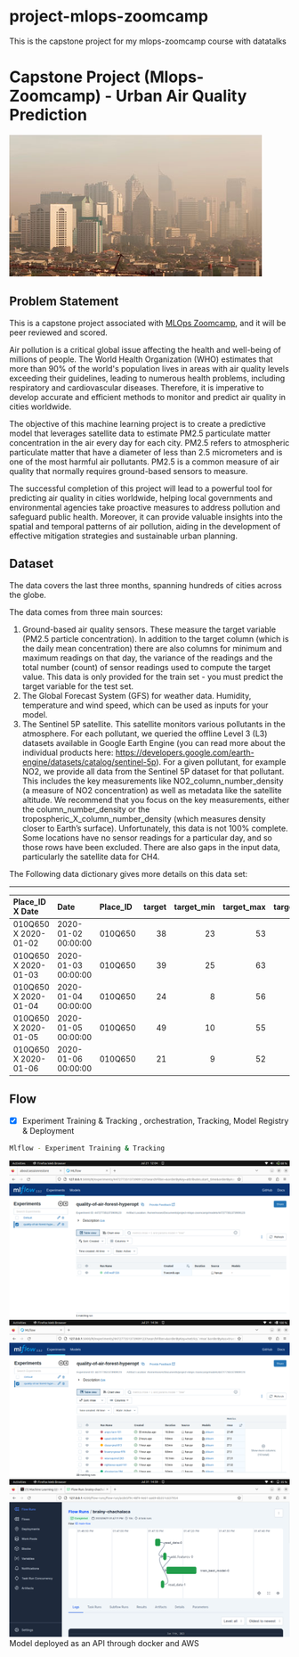 # project-mlops-zoomcamp
This is the capstone project for my mlops-zoomcamp course with datatalks

# Capstone Project (Mlops-Zoomcamp) - Urban Air Quality Prediction

![Architecture](./images/air_quality-01.jpg)

## Problem Statement

This is a capstone project associated with [MLOps Zoomcamp](https://github.com/DataTalksClub/mlops-zoomcamp), and it will be peer reviewed and scored.

Air pollution is a critical global issue affecting the health and well-being of millions of people. The World Health Organization (WHO) estimates that more than 90% of the world's population lives in areas with air quality levels exceeding their guidelines, leading to numerous health problems, including respiratory and cardiovascular diseases. Therefore, it is imperative to develop accurate and efficient methods to monitor and predict air quality in cities worldwide.

The objective of this machine learning project is to create a predictive model that leverages satellite data to estimate PM2.5 particulate matter concentration in the air every day for each city. PM2.5 refers to atmospheric particulate matter that have a diameter of less than 2.5 micrometers and is one of the most harmful air pollutants. PM2.5 is a common measure of air quality that normally requires ground-based sensors to measure.

The successful completion of this project will lead to a powerful tool for predicting air quality in cities worldwide, helping local governments and environmental agencies take proactive measures to address pollution and safeguard public health. Moreover, it can provide valuable insights into the spatial and temporal patterns of air pollution, aiding in the development of effective mitigation strategies and sustainable urban planning.

## Dataset

The data covers the last three months, spanning hundreds of cities across the globe.

The data comes from three main sources:

1. Ground-based air quality sensors. These measure the target variable (PM2.5 particle concentration). In addition to the target column (which is the daily mean concentration) there are also columns for minimum and maximum readings on that day, the variance of the readings and the total number (count) of sensor readings used to compute the target value. This data is only provided for the train set - you must predict the target variable for the test set.
2. The Global Forecast System (GFS) for weather data. Humidity, temperature and wind speed, which can be used as inputs for your model.
3. The Sentinel 5P satellite. This satellite monitors various pollutants in the atmosphere. For each pollutant, we queried the offline Level 3 (L3) datasets available in Google Earth Engine (you can read more about the individual products here: https://developers.google.com/earth-engine/datasets/catalog/sentinel-5p). For a given pollutant, for example NO2, we provide all data from the Sentinel 5P dataset for that pollutant. This includes the key measurements like NO2_column_number_density (a measure of NO2 concentration) as well as metadata like the satellite altitude. We recommend that you focus on the key measurements, either the column_number_density or the tropospheric_X_column_number_density (which measures density closer to Earth’s surface).
Unfortunately, this data is not 100% complete. Some locations have no sensor readings for a particular day, and so those rows have been excluded. There are also gaps in the input data, particularly the satellite data for CH4.

The Following data dictionary gives more details on this data set:

---

| Place_ID X Date      | Date                | Place_ID   |   target |   target_min |   target_max |   target_variance |   target_count |   precipitable_water_entire_atmosphere |   relative_humidity_2m_above_ground |   specific_humidity_2m_above_ground |   temperature_2m_above_ground |   u_component_of_wind_10m_above_ground |   v_component_of_wind_10m_above_ground |   L3_NO2_NO2_column_number_density |   L3_NO2_NO2_slant_column_number_density |   L3_NO2_absorbing_aerosol_index |   L3_NO2_cloud_fraction |   L3_NO2_sensor_altitude |   L3_NO2_sensor_azimuth_angle |   L3_NO2_sensor_zenith_angle |   L3_NO2_solar_azimuth_angle |   L3_NO2_solar_zenith_angle |   L3_NO2_stratospheric_NO2_column_number_density |   L3_NO2_tropopause_pressure |   L3_NO2_tropospheric_NO2_column_number_density |   L3_O3_O3_column_number_density |   L3_O3_O3_effective_temperature |   L3_O3_cloud_fraction |   L3_O3_sensor_azimuth_angle |   L3_O3_sensor_zenith_angle |   L3_O3_solar_azimuth_angle |   L3_O3_solar_zenith_angle |   L3_CO_CO_column_number_density |   L3_CO_H2O_column_number_density |   L3_CO_cloud_height |   L3_CO_sensor_altitude |   L3_CO_sensor_azimuth_angle |   L3_CO_sensor_zenith_angle |   L3_CO_solar_azimuth_angle |   L3_CO_solar_zenith_angle |   L3_HCHO_HCHO_slant_column_number_density |   L3_HCHO_cloud_fraction |   L3_HCHO_sensor_azimuth_angle |   L3_HCHO_sensor_zenith_angle |   L3_HCHO_solar_azimuth_angle |   L3_HCHO_solar_zenith_angle |   L3_HCHO_tropospheric_HCHO_column_number_density |   L3_HCHO_tropospheric_HCHO_column_number_density_amf |   L3_CLOUD_cloud_base_height |   L3_CLOUD_cloud_base_pressure |   L3_CLOUD_cloud_fraction |   L3_CLOUD_cloud_optical_depth |   L3_CLOUD_cloud_top_height |   L3_CLOUD_cloud_top_pressure |   L3_CLOUD_sensor_azimuth_angle |   L3_CLOUD_sensor_zenith_angle |   L3_CLOUD_solar_azimuth_angle |   L3_CLOUD_solar_zenith_angle |   L3_CLOUD_surface_albedo |   L3_AER_AI_absorbing_aerosol_index |   L3_AER_AI_sensor_altitude |   L3_AER_AI_sensor_azimuth_angle |   L3_AER_AI_sensor_zenith_angle |   L3_AER_AI_solar_azimuth_angle |   L3_AER_AI_solar_zenith_angle |   L3_SO2_SO2_column_number_density |   L3_SO2_SO2_column_number_density_amf |   L3_SO2_SO2_slant_column_number_density |   L3_SO2_absorbing_aerosol_index |   L3_SO2_cloud_fraction |   L3_SO2_sensor_azimuth_angle |   L3_SO2_sensor_zenith_angle |   L3_SO2_solar_azimuth_angle |   L3_SO2_solar_zenith_angle |   L3_CH4_CH4_column_volume_mixing_ratio_dry_air |   L3_CH4_aerosol_height |   L3_CH4_aerosol_optical_depth |   L3_CH4_sensor_azimuth_angle |   L3_CH4_sensor_zenith_angle |   L3_CH4_solar_azimuth_angle |   L3_CH4_solar_zenith_angle |
|:---------------------|:--------------------|:-----------|---------:|-------------:|-------------:|------------------:|---------------:|---------------------------------------:|------------------------------------:|------------------------------------:|------------------------------:|---------------------------------------:|---------------------------------------:|-----------------------------------:|-----------------------------------------:|---------------------------------:|------------------------:|-------------------------:|------------------------------:|-----------------------------:|-----------------------------:|----------------------------:|-------------------------------------------------:|-----------------------------:|------------------------------------------------:|---------------------------------:|---------------------------------:|-----------------------:|-----------------------------:|----------------------------:|----------------------------:|---------------------------:|---------------------------------:|----------------------------------:|---------------------:|------------------------:|-----------------------------:|----------------------------:|----------------------------:|---------------------------:|-------------------------------------------:|-------------------------:|-------------------------------:|------------------------------:|------------------------------:|-----------------------------:|--------------------------------------------------:|------------------------------------------------------:|-----------------------------:|-------------------------------:|--------------------------:|-------------------------------:|----------------------------:|------------------------------:|--------------------------------:|-------------------------------:|-------------------------------:|------------------------------:|--------------------------:|------------------------------------:|----------------------------:|---------------------------------:|--------------------------------:|--------------------------------:|-------------------------------:|-----------------------------------:|---------------------------------------:|-----------------------------------------:|---------------------------------:|------------------------:|------------------------------:|-----------------------------:|-----------------------------:|----------------------------:|------------------------------------------------:|------------------------:|-------------------------------:|------------------------------:|-----------------------------:|-----------------------------:|----------------------------:|
| 010Q650 X 2020-01-02 | 2020-01-02 00:00:00 | 010Q650    |       38 |           23 |           53 |            769.5  |             92 |                               11       |                                60.2 |                             0.00804 |                       18.5168 |                                1.99638 |                               -1.22739 |                        7.38304e-05 |                              0.00015582  |                        -1.23133  |               0.0065068 |                   840210 |                       76.5375 |                    38.6343   |                     -61.7367 |                     22.3582 |                                      5.67927e-05 |                      6156.07 |                                     1.70377e-05 |                         0.119095 |                          234.151 |              0         |                      76.5364 |                   38.593    |                    -61.7526 |                    22.3637 |                        0.0210803 |                           883.332 |             267.017  |                  840138 |                      74.5434 |                    38.6225  |                    -61.789  |                    22.3791 |                               -1.04126e-05 |                0         |                        76.5364 |                     38.593    |                      -61.7526 |                      22.3637 |                                       6.3888e-05  |                                              0.566828 |                       38     |                           38   |                 0         |                       38       |                      38     |                          38   |                         76.5364 |                      38.593    |                       -61.7526 |                       22.3637 |                 38        |                           -1.23133  |                      840210 |                          76.5375 |                       38.6343   |                        -61.7367 |                        22.3582 |                       -0.000126854 |                               0.312521 |                             -4.04658e-05 |                        -1.86148  |               0         |                       76.5364 |                    38.593    |                     -61.7526 |                     22.3637 |                                         1793.79 |                 3227.86 |                      0.010579  |                        74.481 |                      37.5015 |                     -62.1426 |                     22.5451 |
| 010Q650 X 2020-01-03 | 2020-01-03 00:00:00 | 010Q650    |       39 |           25 |           63 |           1319.85 |             91 |                               14.6     |                                48.8 |                             0.00839 |                       22.5465 |                                3.33043 |                               -1.18811 |                        7.60326e-05 |                              0.000196866 |                        -1.08255  |               0.01836   |                   840773 |                      -14.708  |                    59.6249   |                     -67.6935 |                     28.6148 |                                      5.46511e-05 |                      6156.07 |                                     2.13815e-05 |                         0.115179 |                          233.314 |              0.0594329 |                     -14.708  |                   59.6249   |                    -67.6935 |                    28.6148 |                        0.0220167 |                          1148.99  |              61.2167 |                  841117 |                     -57.0152 |                    61.4026  |                    -74.4576 |                    33.0895 |                                0.000114448 |                0.0594329 |                       -14.708  |                     59.6249   |                      -67.6935 |                      28.6148 |                                       0.000170987 |                                              0.858446 |                      175.02  |                        99354.2 |                 0.0593581 |                        5.95854 |                     175.072 |                       99353.7 |                        -14.708  |                      59.6249   |                       -67.6935 |                       28.6148 |                  0.315403 |                           -1.08255  |                      840773 |                         -14.708  |                       59.6249   |                        -67.6935 |                        28.6148 |                        0.000150296 |                               0.433957 |                              5.0211e-05  |                        -1.45261  |               0.0594329 |                      -14.708  |                    59.6249   |                     -67.6935 |                     28.6148 |                                         1789.96 |                 3384.23 |                      0.0151044 |                        75.63  |                      55.6575 |                     -53.8681 |                     19.2937 |
| 010Q650 X 2020-01-04 | 2020-01-04 00:00:00 | 010Q650    |       24 |            8 |           56 |           1181.96 |             96 |                               16.4     |                                33.4 |                             0.0075  |                       27.031  |                                5.06573 |                                3.50056 |                        6.66078e-05 |                              0.000170418 |                        -1.00124  |               0.0159039 |                   841411 |                     -105.201  |                    49.8397   |                     -78.3427 |                     34.297  |                                      5.91257e-05 |                      7311.87 |                                     7.48202e-06 |                         0.115876 |                          232.233 |              0.082063  |                    -105.201  |                   49.8397   |                    -78.3427 |                    34.297  |                        0.0206767 |                          1109.35  |             134.7    |                  841320 |                    -103.494  |                    49.9246  |                    -78.3551 |                    34.3089 |                                2.68109e-05 |                0.082063  |                      -105.201  |                     49.8397   |                      -78.3427 |                      34.297  |                                       0.0001239   |                                              0.910536 |                      275.904 |                        98118.9 |                 0.0822465 |                        5.75576 |                     508.978 |                       95671.4 |                       -105.201  |                      49.8397   |                       -78.3427 |                       34.297  |                  0.307463 |                           -1.00124  |                      841411 |                        -105.201  |                       49.8397   |                        -78.3427 |                        34.297  |                        0.000150096 |                               0.356925 |                              5.29488e-05 |                        -1.57295  |               0.082063  |                     -105.201  |                    49.8397   |                     -78.3427 |                     34.297  |                                           32    |                   32    |                     32         |                        32     |                      32      |                      32      |                     32      |
| 010Q650 X 2020-01-05 | 2020-01-05 00:00:00 | 010Q650    |       49 |           10 |           55 |           1113.67 |             96 |                                6.91195 |                                21.3 |                             0.00391 |                       23.9719 |                                3.004   |                                1.09947 |                        8.25818e-05 |                              0.000174859 |                        -0.777019 |               0.0557655 |                   841103 |                     -104.334  |                    29.181    |                     -73.8966 |                     30.5454 |                                      5.95394e-05 |                     11205.4  |                                     2.30247e-05 |                         0.141557 |                          230.936 |              0.121261  |                    -104.334  |                   29.1813   |                    -73.8966 |                    30.5454 |                        0.0212071 |                          1061.57  |             474.821  |                  841036 |                    -101.956  |                    29.215   |                    -73.9146 |                    30.5445 |                                2.34869e-05 |                0.121261  |                      -104.334  |                     29.1813   |                      -73.8966 |                      30.5454 |                                       8.07577e-05 |                                              1.13257  |                      383.692 |                        97258.5 |                 0.121555  |                        6.24689 |                     495.38  |                       96232.5 |                       -104.334  |                      29.1813   |                       -73.8966 |                       30.5454 |                  0.279637 |                           -0.777023 |                      841103 |                        -104.334  |                       29.181    |                        -73.8966 |                        30.5454 |                        0.000227213 |                               0.584522 |                              0.000109705 |                        -1.23932  |               0.121261  |                     -104.334  |                    29.1813   |                     -73.8966 |                     30.5454 |                                           32.5  |                   32.5  |                     32.5       |                        32.5   |                      32.5    |                      32.5    |                     32.5    |
| 010Q650 X 2020-01-06 | 2020-01-06 00:00:00 | 010Q650    |       21 |            9 |           52 |           1164.82 |             95 |                               13.9     |                                44.7 |                             0.00535 |                       16.8163 |                                2.62179 |                                2.67056 |                        7.03848e-05 |                              0.000141551 |                         0.366323 |               0.0285296 |                   840763 |                       58.8502 |                     0.797294 |                     -68.6125 |                     26.8997 |                                      6.16401e-05 |                     11205.4  |                                     8.74477e-06 |                         0.126369 |                          232.499 |              0.0379194 |                      58.8502 |                    0.797294 |                    -68.6125 |                    26.8997 |                        0.0377656 |                          1044.25  |             926.926  |                  840710 |                      15.4996 |                     1.38908 |                    -68.6229 |                    26.9062 |                                3.72496e-05 |                0.0379194 |                        58.8502 |                      0.797294 |                      -68.6125 |                      26.8997 |                                       0.000140219 |                                              0.649359 |                     4314.48  |                        59875   |                 0.0370076 |                        4.20569 |                    5314.48  |                       52561.5 |                         58.8502 |                       0.797294 |                       -68.6125 |                       26.8997 |                  0.238241 |                            0.366324 |                      840763 |                          58.8502 |                        0.797294 |                        -68.6125 |                        26.8997 |                        0.000389767 |                               0.408047 |                              0.00015891  |                         0.202489 |               0.0379194 |                       58.8502 |                     0.797294 |                     -68.6125 |                     26.8997 |                                           30.5  |                   30.5  |                     30.5       |                        30.5   |                      30.5    |                      30.5    |                     30.5    |

## Flow

- [x] Experiment Training & Tracking , orchestration, Tracking, Model Registry & Deployment
```bash
Mlflow - Experiment Training & Tracking
```
![Architecture](./images/mlflow_01.png)
![Architecture](./images/mlflow_03.png)
![Architecture](./images/prefect.png)
Model deployed as an API through docker and AWS